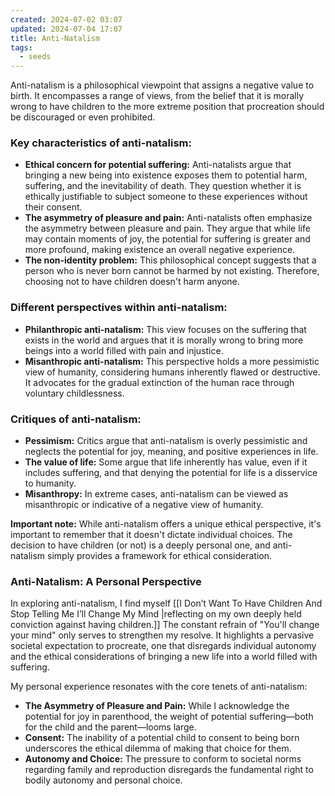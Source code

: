 ```yaml
---
created: 2024-07-02 03:07
updated: 2024-07-04 17:07
title: Anti-Natalism
tags:
  - seeds
---
```

Anti-natalism is a philosophical viewpoint that assigns a negative value to birth. It encompasses a range of views, from the belief that it is morally wrong to have children to the more extreme position that procreation should be discouraged or even prohibited.

### Key characteristics of anti-natalism:

- **Ethical concern for potential suffering:** Anti-natalists argue that bringing a new being into existence exposes them to potential harm, suffering, and the inevitability of death. They question whether it is ethically justifiable to subject someone to these experiences without their consent.
- **The asymmetry of pleasure and pain:** Anti-natalists often emphasize the asymmetry between pleasure and pain. They argue that while life may contain moments of joy, the potential for suffering is greater and more profound, making existence an overall negative experience.
- **The non-identity problem:** This philosophical concept suggests that a person who is never born cannot be harmed by not existing. Therefore, choosing not to have children doesn't harm anyone.

### Different perspectives within anti-natalism:

- **Philanthropic anti-natalism:** This view focuses on the suffering that exists in the world and argues that it is morally wrong to bring more beings into a world filled with pain and injustice.
- **Misanthropic anti-natalism:** This perspective holds a more pessimistic view of humanity, considering humans inherently flawed or destructive. It advocates for the gradual extinction of the human race through voluntary childlessness.

### Critiques of anti-natalism:

- **Pessimism:** Critics argue that anti-natalism is overly pessimistic and neglects the potential for joy, meaning, and positive experiences in life.
- **The value of life:** Some argue that life inherently has value, even if it includes suffering, and that denying the potential for life is a disservice to humanity.
- **Misanthropy:** In extreme cases, anti-natalism can be viewed as misanthropic or indicative of a negative view of humanity.

**Important note:** While anti-natalism offers a unique ethical perspective, it's important to remember that it doesn't dictate individual choices. The decision to have children (or not) is a deeply personal one, and anti-natalism simply provides a framework for ethical consideration.

### Anti-Natalism: A Personal Perspective

In exploring anti-natalism, I find myself [[I Don’t Want To Have Children And Stop Telling Me I’ll Change My Mind |reflecting on my own deeply held conviction against having children.]] The constant refrain of "You'll change your mind" only serves to strengthen my resolve. It highlights a pervasive societal expectation to procreate, one that disregards individual autonomy and the ethical considerations of bringing a new life into a world filled with suffering.

My personal experience resonates with the core tenets of anti-natalism:

- **The Asymmetry of Pleasure and Pain:** While I acknowledge the potential for joy in parenthood, the weight of potential suffering—both for the child and the parent—looms large.
- **Consent:** The inability of a potential child to consent to being born underscores the ethical dilemma of making that choice for them.
- **Autonomy and Choice:** The pressure to conform to societal norms regarding family and reproduction disregards the fundamental right to bodily autonomy and personal choice.